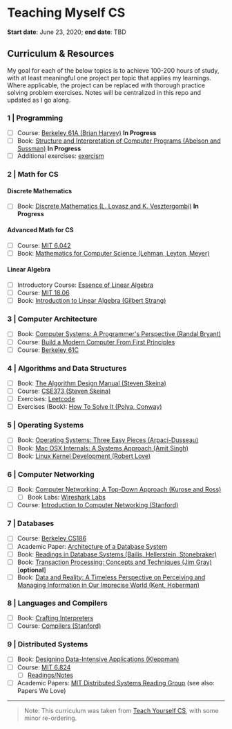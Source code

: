 # Teaching Myself CS
**Start date**: June 23, 2020; **end date**: TBD

## Curriculum & Resources
My goal for each of the below topics is to achieve 100-200 hours of study, with at least meaningful one project per topic that applies my learnings. Where applicable, the project can be replaced with thorough practice solving problem exercises. Notes will be centralized in this repo and updated as I go along.

### 1 | Programming
- [ ] Course: [Berkeley 61A (Brian Harvey)](https://archive.org/details/ucberkeley-webcast-PL3E89002AA9B9879E?sort=titleSorter) **In Progress**
- [ ] Book: [Structure and Interpretation of Computer Programs (Abelson and Sussman)](https://mitpress.mit.edu/sites/default/files/sicp/full-text/book/book.html) **In Progress**
- [ ] Additional exercises: [exercism](http://exercism.io/)

### 2 | Math for CS
#### Discrete Mathematics
- [ ] Book: [Discrete Mathematics (L. Lovasz and K. Vesztergombi)](http://www.cs.elte.hu/~lovasz/dmbook.ps) **In Progress**
#### Advanced Math for CS
- [ ] Course: [MIT 6.042](https://ocw.mit.edu/courses/electrical-engineering-and-computer-science/6-042j-mathematics-for-computer-science-fall-2010/video-lectures/)
- [ ] Book: [Mathematics for Computer Science (Lehman, Leyton, Meyer)](https://courses.csail.mit.edu/6.042/spring17/mcs.pdf)
#### Linear Algebra
- [ ] Introductory Course: [Essence of Linear Algebra](https://www.youtube.com/playlist?list=PLZHQObOWTQDPD3MizzM2xVFitgF8hE_ab)
- [ ] Course: [MIT 18.06](https://ocw.mit.edu/courses/mathematics/18-06-linear-algebra-spring-2010/video-lectures/)
- [ ] Book: [Introduction to Linear Algebra (Gilbert Strang)](https://www.amazon.com/Introduction-Linear-Algebra-Gilbert-Strang/dp/0980232775/) 

### 3 | Computer Architecture
- [ ] Book: [Computer Systems: A Programmer's Perspective (Randal Bryant)](http://csapp.cs.cmu.edu/3e/home.html)
- [ ] Course: [Build a Modern Computer From First Principles](https://www.coursera.org/learn/build-a-computer)
- [ ] Course: [Berkeley 61C](https://archive.org/details/ucberkeley-webcast-PL-XXv-cvA_iCl2-D-FS5mk0jFF6cYSJs_)

### 4 | Algorithms and Data Structures
- [ ] Book: [The Algorithm Design Manual (Steven Skeina)](https://www.amazon.com/Algorithm-Design-Manual-Steven-Skiena/dp/1848000693/?pldnSite=1)
- [ ] Course: [CSE373 (Steven Skeina)](https://www.youtube.com/watch?v=A2bFN3MyNDA&list=PLOtl7M3yp-DX32N0fVIyvn7ipWKNGmwpp)
- [ ] Exercises: [Leetcode](https://leetcode.com/)
- [ ] Exercises (Book): [How To Solve It (Polya, Conway)](https://smile.amazon.com/How-Solve-Mathematical-Princeton-Science/dp/069116407X/)

### 5 | Operating Systems
- [ ] Book: [Operating Systems: Three Easy Pieces (Arpaci-Dusseau)](http://pages.cs.wisc.edu/~remzi/OSTEP/)
- [ ] Book: [Mac OSX Internals: A Systems Approach (Amit Singh)](https://www.amazon.com/Mac-OS-Internals-Systems-Approach/dp/0321278542/)
- [ ] Book: [Linux Kernel Development (Robert Love)](https://www.amazon.com/Linux-Kernel-Development-Robert-Love/dp/0672329468)

### 6 | Computer Networking
- [ ] Book: [Computer Networking: A Top-Down Approach (Kurose and Ross)](https://smile.amazon.com/Computer-Networking-Top-Down-Approach-7th/dp/0133594149/)
  - [ ] Book Labs: [Wireshark Labs](http://www-net.cs.umass.edu/wireshark-labs/)
- [ ] Course: [Introduction to Computer Networking (Stanford)](https://www.youtube.com/playlist?list=PLvFG2xYBrYAQCyz4Wx3NPoYJOFjvU7g2Z)

### 7 | Databases
- [ ] Course: [Berkeley CS186](https://www.youtube.com/user/CS186Berkeley/videos)
- [ ] Academic Paper: [Architecture of a Database System](https://dsf.berkeley.edu/papers/fntdb07-architecture.pdf)
- [ ] Book: [Readings in Database Systems (Bailis, Hellerstein, Stonebraker)](http://www.redbook.io/)
- [ ] Book: [Transaction Processing: Concepts and Techniques (Jim Gray)]() [**optional**]
- [ ] Book: [Data and Reality: A Timeless Perspective on Perceiving and Managing Information in Our Imprecise World (Kent, Hoberman)](https://www.amazon.com/Data-Reality-Perspective-Perceiving-Information/dp/1935504215)

### 8 | Languages and Compilers
- [ ] Book: [Crafting Interpreters](https://craftinginterpreters.com/introduction.html)
- [ ] Course: [Compilers (Stanford)](https://www.edx.org/course/compilers)

### 9 | Distributed Systems
- [ ] Book: [Designing Data-Intensive Applications (Kleppman)](https://www.amazon.com/Designing-Data-Intensive-Applications-Reliable-Maintainable-ebook/dp/B06XPJML5D/?pldnSite=1)
- [ ] Course: [MIT 6.824](https://www.youtube.com/watch?v=cQP8WApzIQQ&list=PLrw6a1wE39_tb2fErI4-WkMbsvGQk9_UB)
  - [ ] [Readings/Notes](https://pdos.csail.mit.edu/6.824/schedule.html)
- [ ] Academic Papers: [MIT Distributed Systems Reading Group](http://dsrg.pdos.csail.mit.edu/papers/) (see also: Papers We Love)

---

> Note: This curriculum was taken from [Teach Yourself CS](https://teachyourselfcs.com/), with some minor re-ordering.
